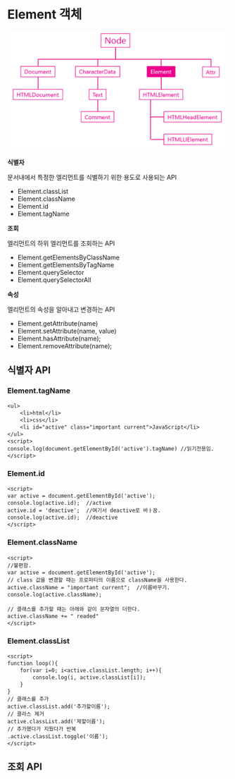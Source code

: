 # Element 객체

![](../../../.gitbook/assets/image%20%285%29.png)



**식별자**

문서내에서 특정한 엘리먼트를 식별하기 위한 용도로 사용되는 API

* Element.classList
* Element.className
* Element.id
* Element.tagName

**조회**

엘리먼트의 하위 엘리먼트를 조회하는 API

* Element.getElementsByClassName
* Element.getElementsByTagName
* Element.querySelector
* Element.querySelectorAll

**속성**

엘리먼트의 속성을 알아내고 변경하는 API

* Element.getAttribute\(name\)
* Element.setAttribute\(name, value\)
* Element.hasAttribute\(name\);
* Element.removeAttribute\(name\);

## 식별자 API

### Element.tagName

```markup
<ul>
    <li>html</li>
    <li>css</li>
    <li id="active" class="important current">JavaScript</li>
</ul>
<script>
console.log(document.getElementById('active').tagName) //읽기전용임.
</script>
```

### Element.id

```markup
<script>
var active = document.getElementById('active');
console.log(active.id);  //active
active.id = 'deactive';  //여기서 deactive로 바ㅏ꿈.
console.log(active.id);  //deactive
</script>
```

### Element.className

```markup
<script>
//불편함.
var active = document.getElementById('active');
// class 값을 변경할 때는 프로퍼티의 이름으로 className을 사용한다.
active.className = "important current";  //이름바꾸기.
console.log(active.className);

// 클래스를 추가할 때는 아래와 같이 문자열의 더한다.
active.className += " readed"
</script>
```

### Element.classList

```markup
<script>
function loop(){
    for(var i=0; i<active.classList.length; i++){
        console.log(i, active.classList[i]);
    }
}
// 클래스를 추가
active.classList.add('추가할이름');
// 클라스 제거
active.classList.add('제할이름');
// 추가했다가 지웠다가 반복
.active.classList.toggle('이름');
</script>
```

## 조회 API


